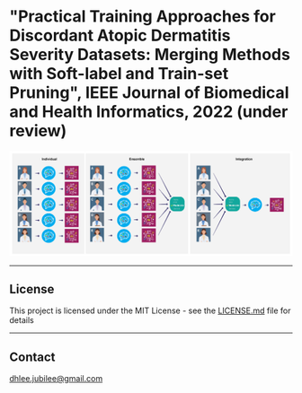 # "Practical Training Approaches for Discordant Atopic Dermatitis Severity Datasets: Merging Methods with Soft-label and Train-set Pruning", IEEE Journal of Biomedical and Health Informatics, 2022 (under review)
![overview](./assets/Figure1.jpg)



---
## License

This project is licensed under the MIT License - see the [LICENSE.md](LICENSE.md) file for details

---
## Contact

dhlee.jubilee@gmail.com

